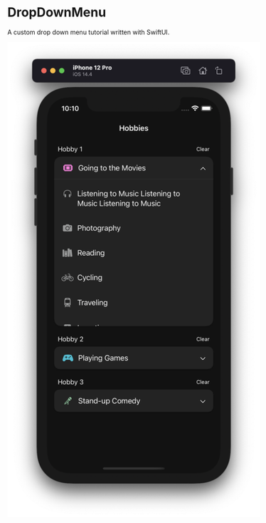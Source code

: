 # DropDownMenu
A custom drop down menu tutorial written with SwiftUI.

<div style="width: 1136px; height: 2132px;">
    <img src="https://github.com/marlonjames71/DropDownMenu/blob/main/Assets/Screen%20Shot%202021-03-28%20at%2010.10.59%20PM.png" width="50%" height="50%">
</div>
